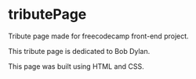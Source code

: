 # tributePage
Tribute page made for freecodecamp front-end project.

This tribute page is dedicated to Bob Dylan.

This page was built using HTML and CSS.
